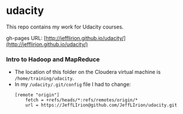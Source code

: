# udacity
This repo contains my work for Udacity courses.  

gh-pages URL: [http://jefflirion.github.io/udacity/](http://jefflirion.github.io/udacity/)

### Intro to Hadoop and MapReduce

* The location of this folder on the Cloudera virtual machine is `/home/training/udacity`.  
* In my `/udacity/.git/config` file I had to change:
	```
	[remote "origin"]
		fetch = +refs/heads/*:refs/remotes/origin/*
		url = https://JeffLIrion@github.com/JeffLIrion/udacity.git
	```
